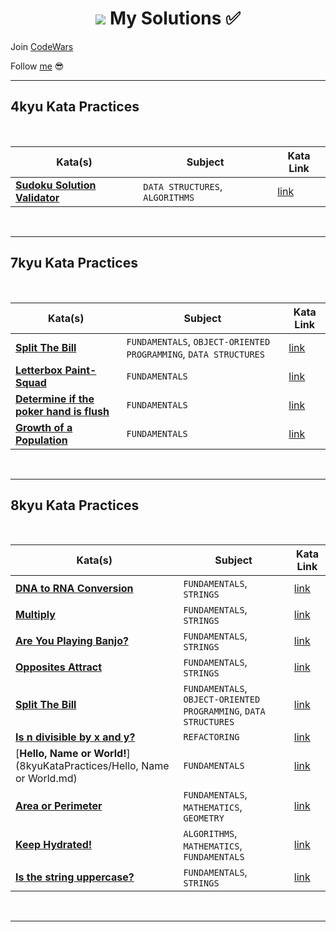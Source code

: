 <h1 align="center"><Welcome to <a href="https://www.codewars.com/users/GulecS"><img src="https://img.shields.io/badge/Codewars-B1361E?style=for-the-badge&logo=Codewars&logoColor=white"> My Solutions ✅</h1>


Join [CodeWars](https://www.codewars.com/r/hbGshA)

Follow [me](https://www.codewars.com/users/GulecS) 😎

---

## 4kyu Kata Practices

<br>

| Kata(s) | Subject | Kata Link |
|--|--|--|
| [**Sudoku Solution Validator**](4kyuKataPractices/Sudoku_Solution_Validator.md) | `DATA STRUCTURES`, `ALGORITHMS` | [link](https://www.codewars.com/kata/529bf0e9bdf7657179000008) |

<br>

---

## 7kyu Kata Practices

<br>

| Kata(s) | Subject | Kata Link |
|--|--|--|
| [**Split The Bill**](7kyuKataPractices/Split_The_Bill.md) | `FUNDAMENTALS`, `OBJECT-ORIENTED PROGRAMMING`, `DATA STRUCTURES` | [link](https://www.codewars.com/kata/5641275f07335295f10000d0) |
| [**Letterbox Paint-Squad**](7kyuKataPractices/Letterbox_Paint_Squad.md) | `FUNDAMENTALS` | [link](https://www.codewars.com/kata/597d75744f4190857a00008d) |
| [**Determine if the poker hand is flush**](7kyuKataPractices/Determine_if_the_poker_hand_is_flush.md) | `FUNDAMENTALS` | [link](https://www.codewars.com/kata/597d75744f4190857a00008d) |
| [**Growth of a Population**](7kyuKataPractices/Growth_of_a_Population.md) | `FUNDAMENTALS` | [link](https://www.codewars.com/kata/563b662a59afc2b5120000c6) |

<br>

---

## 8kyu Kata Practices

<br>

| Kata(s) | Subject | Kata Link |
|--|--|--|
| [**DNA to RNA Conversion**](8kyuKataPractices/DNA_to_RNA_Conversion.md) | `FUNDAMENTALS`, `STRINGS` | [link](https://www.codewars.com/kata/5556282156230d0e5e000089) |
| [**Multiply**](8kyuKataPractices/Multiply.md) | `FUNDAMENTALS`, `STRINGS` | [link](https://www.codewars.com/kata/5556282156230d0e5e000089) |
| [**Are You Playing Banjo?**](8kyuKataPractices/Are_You_Playing_Banjo.md) | `FUNDAMENTALS`, `STRINGS` | [link](https://www.codewars.com/kata/53af2b8861023f1d88000832) |
| [**Opposites Attract**](8kyuKataPractices/Opposites_Attract.md) | `FUNDAMENTALS`, `STRINGS` | [link](https://www.codewars.com/kata/555086d53eac039a2a000083) |
| [**Split The Bill**](8kyuKataPractices/Split_The_Bill.md) | `FUNDAMENTALS`, `OBJECT-ORIENTED PROGRAMMING`, `DATA STRUCTURES` | [link](https://www.codewars.com/kata/5641275f07335295f10000d0) |
| [**Is n divisible by x and y?**](8kyuKataPractices/Is_n_divisible_by_x_and_y.md) | `REFACTORING` | [link](https://www.codewars.com/kata/5545f109004975ea66000086) |
| [**Hello, Name or World!**](8kyuKataPractices/Hello, Name or World.md) | `FUNDAMENTALS` | [link](https://www.codewars.com/kata/57e3f79c9cb119374600046b) |
| [**Area or Perimeter**](8kyuKataPractices/Area_or_Perimeter.md) | `FUNDAMENTALS`, `MATHEMATICS`, `GEOMETRY` | [link](https://www.codewars.com/kata/5ab6538b379d20ad880000ab) |
| [**Keep Hydrated!**](8kyuKataPractices/Keep_Hydrated.md) | `ALGORITHMS`, `MATHEMATICS`, `FUNDAMENTALS` | [link](https://www.codewars.com/kata/582cb0224e56e068d800003c) |
| [**Is the string uppercase?**](8kyuKataPractices/Is_the_string_uppercase.md) | `FUNDAMENTALS`, `STRINGS` | [link](https://www.codewars.com/kata/56cd44e1aa4ac7879200010b) |

<br>

---
